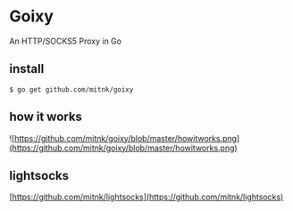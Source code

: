 # Goixy
An HTTP/SOCKS5 Proxy in Go

## install

```
$ go get github.com/mitnk/goixy
```

## how it works

![https://github.com/mitnk/goixy/blob/master/howitworks.png](https://github.com/mitnk/goixy/blob/master/howitworks.png)

## lightsocks

[https://github.com/mitnk/lightsocks](https://github.com/mitnk/lightsocks)
